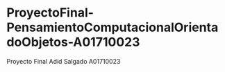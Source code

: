 # ProyectoFinal-PensamientoComputacionalOrientadoObjetos-A01710023
Proyecto Final Adid Salgado A01710023

